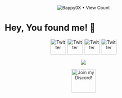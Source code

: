 <p align="center"><img src="https://profile-counter.glitch.me/{Bappy0X}/count.svg" alt="Bappy0X • View Count"/></p>

# Hey, You found me! :wave:

<p align="center">
	<a href="https://github.com/Bappy0X"><img src="https://cdn4.iconfinder.com/data/icons/social-media-2069/130/_Social_Media_One-128.png" height="50px" alt="Twitter"/></a>
	<a href="https://www.reddit.com/user/Bappy0X" target="_blank"><img src="https://cdn4.iconfinder.com/data/icons/social-media-2069/130/_Reddit-128.png" height="50px" alt="Twitter"/></a>
	<a href="https://twitter.com/JoshB0X" target="_blank"><img src="https://cdn4.iconfinder.com/data/icons/social-media-2069/130/_Twitter-128.png" height="50px" alt="Twitter"/></a>
	<a href="https://open.spotify.com/user/41vdh9nlazmrp4qgt6wpwik2b?si=IzXLQBMJRT69Y6rrE4_gbA" target="_blank"><img src="https://cdn4.iconfinder.com/data/icons/social-media-2069/130/_Social_Media_Three-128.png" height="50px" alt="Twitter"/></a>
</p>

<p align="center">
	<a href="https://stackshare.io/bappy0x/my-stack" target="_blank"><img src="https://img.shields.io/badge/Tech-Stack-da3232?style=for-the-badge&labelColor=eee&logo=stackshare&logoColor=da3232"/></a>
</p>

<p align="center">
	<a href="https://discord.gg/Cvc6pVK" title="Join our Discord!" target="_blank">
		<img draggable="false" src="https://discordapp.com/api/guilds/708323454881103882/widget.png?style=banner2" height="76px" draggable="false" alt="Join my Discord!">
	</a>
</p>

<!--## What I'm all about

> Problem Solving

> Web Apps

> Electronics

<p align="center"><img src="https://profile-counter.glitch.me/{Bappy0X}/count.svg" alt="Bappy0X • View Count"/></p>
<p align="center"><img src="https://github-readme-stats.vercel.app/api/top-langs/?username=Bappy0X&langs_count=4&layout=compact" alt="Bappy0X • Top Languages"/></p>
<p align="center"><img src="https://github-readme-stats.vercel.app/api?username=bappy0x" alt="Bappy0X • GitHub Stats"/></p>-->
